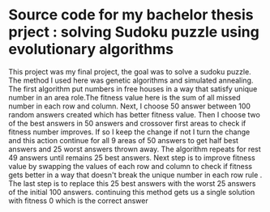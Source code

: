 # Source code for my bachelor thesis prject : solving Sudoku puzzle using evolutionary algorithms

This project was my final project, the goal was to solve a sudoku puzzle. The method I used here was genetic algorithms and simulated annealing.
The first algorithm put numbers in free houses in a way that satisfy unique number in an area role.The fitness value here is the sum of all missed number in each row and column.
Next, I choose 50 answer between 100 random answers created which has better fitness value.
Then I choose two of the best answers in 50 answers and crossover first areas to check if fitness number improves. If so I keep the change if not I turn the change and this action continue for all 9 areas of 50 answers to get half best answers and  25 worst answers thrown away. The algorithm repeats for rest 49 answers until remains 25 best answers.
Next step is to improve fitness value by swapping the values of each row and column to check if fitness gets better in a way that doesn't break the unique number in each row rule . The last step is to replace this 25 best answers with the worst 25 answers of the initial 100 answers.
continuing this method gets us a single solution with fitness 0 which is the correct answer
